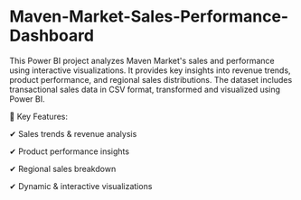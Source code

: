 # Maven-Market-Sales-Performance-Dashboard
This Power BI project analyzes Maven Market's sales and performance using interactive visualizations. It provides key insights into revenue trends, product performance, and regional sales distributions. The dataset includes transactional sales data in CSV format, transformed and visualized using Power BI.


🔹 Key Features:

✔ Sales trends & revenue analysis

✔ Product performance insights

✔ Regional sales breakdown

✔ Dynamic & interactive visualizations
